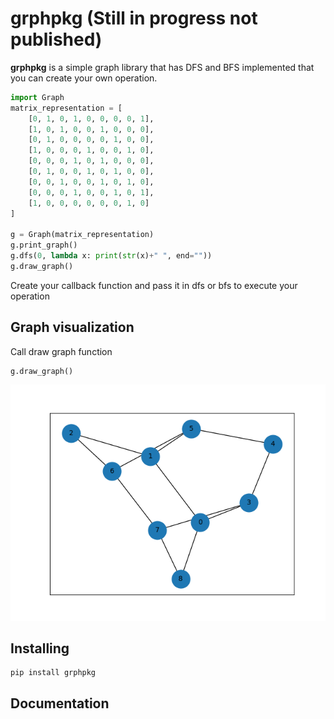 # grphpkg (Still in progress not published)
**grphpkg** is a simple graph library that has DFS and BFS implemented that you can create your own operation.

```python
import Graph
matrix_representation = [
    [0, 1, 0, 1, 0, 0, 0, 0, 1],
    [1, 0, 1, 0, 0, 1, 0, 0, 0],
    [0, 1, 0, 0, 0, 0, 1, 0, 0],
    [1, 0, 0, 0, 1, 0, 0, 1, 0],
    [0, 0, 0, 1, 0, 1, 0, 0, 0],
    [0, 1, 0, 0, 1, 0, 1, 0, 0],
    [0, 0, 1, 0, 0, 1, 0, 1, 0],
    [0, 0, 0, 1, 0, 0, 1, 0, 1],
    [1, 0, 0, 0, 0, 0, 0, 1, 0]
]

g = Graph(matrix_representation)
g.print_graph()
g.dfs(0, lambda x: print(str(x)+" ", end=""))
g.draw_graph()
```
Create your callback function and pass it in dfs or bfs to execute your operation
## Graph visualization
Call draw graph function
```
g.draw_graph()
```

<img src="./documents/graph.png"/>

## Installing
```
pip install grphpkg
```

## Documentation

